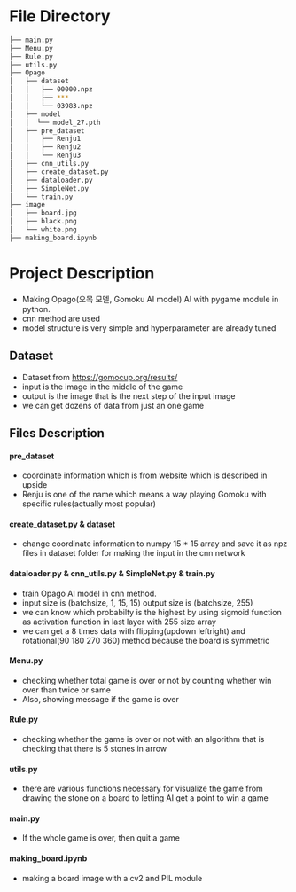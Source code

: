 # File Directory
```bash
├── main.py
├── Menu.py
├── Rule.py
├── utils.py
├── Opago
│   ├── dataset
│   │   ├── 00000.npz
│   │   ├── ***
│   │   └── 03983.npz
│   ├── model
│   │  └── model_27.pth
│   ├── pre_dataset
│   │   ├── Renju1
│   │   ├── Renju2
│   │   └── Renju3
│   ├── cnn_utils.py
│   ├── create_dataset.py
│   ├── dataloader.py
│   ├── SimpleNet.py
│   └── train.py
├── image
│   ├── board.jpg
│   ├── black.png
│   └── white.png
├── making_board.ipynb
``` 
# Project Description
- Making Opago(오목 모델, Gomoku AI model) AI with pygame module in python.   
- cnn method are used
- model structure is very simple and hyperparameter are already tuned 
## Dataset
- Dataset from https://gomocup.org/results/
- input is the image in the middle of the game
- output is the image that is the next step of the input image
- we can get dozens of data from just an one game

## Files Description
#### pre_dataset
+ coordinate information which is from website which is described in upside
+ Renju is one of the name which means a way playing Gomoku with specific rules(actually most popular)
#### create_dataset.py & dataset
+ change coordinate information to numpy 15 * 15 array and save it as npz files in dataset folder for making the input in the cnn network
#### dataloader.py & cnn_utils.py & SimpleNet.py & train.py
- train Opago AI model in cnn method.
- input size is (batchsize, 1, 15, 15) output size is (batchsize, 255) 
- we can know which probabilty is the highest by using sigmoid function as activation function in last layer with 255 size array
- we can get a 8 times data with flipping(updown leftright) and rotational(90 180 270 360) method because the board is symmetric
#### Menu.py
- checking  whether total game is over or not by counting whether win over than twice or same
- Also, showing message if the game is over
#### Rule.py
- checking  whether the game is over or not with an algorithm that is checking that there is 5 stones in arrow
#### utils.py
- there are various functions necessary for visualize the game from drawing the stone on a board to letting AI get a point to win a game
#### main.py 
- If the whole game is over, then quit a game
#### making_board.ipynb
- making a board image with a cv2 and PIL module

